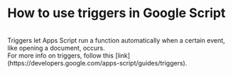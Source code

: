 # How to use triggers in Google Script
<br>
Triggers let Apps Script run a function automatically when a certain event, like opening a document, occurs. <br>
For more info on triggers, follow this [link](https://developers.google.com/apps-script/guides/triggers).